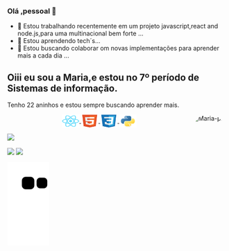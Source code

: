 ### Olá ,pessoal 👋



- 🔭 Estou trabalhando recentemente em um projeto javascript,react and node.js,para uma multinacional bem forte ...
- 🌱 Estou aprendendo tech´s...
- 👯 Estou buscando colaborar om novas implementações para aprender mais a cada dia ...

## Oiii eu sou a Maria,e estou no 7º período de Sistemas de informação.
Tenho 22 aninhos e estou sempre buscando aprender mais.
<div align="center">
  <a href="https://github.com/mariaclaramoreiras">
 


  <img align="center" alt="Maria-React" height="30" width="40" src="https://raw.githubusercontent.com/devicons/devicon/master/icons/react/react-original.svg">
  <img align="center" alt="Maria-HTML" height="30" width="40" src="https://raw.githubusercontent.com/devicons/devicon/master/icons/html5/html5-original.svg">
  <img align="center" alt="Maria-CSS" height="30" width="40" src="https://raw.githubusercontent.com/devicons/devicon/master/icons/css3/css3-original.svg">
  <img align="center" alt="Maria-Python" height="30" width="40" src="https://raw.githubusercontent.com/devicons/devicon/master/icons/python/python-original.svg">
   <img align="right" alt="Maria-pic" height="150" style="border-radius:50px;" src="https://pbs.twimg.com/media/EVhmVI1XsAIhuo3?format=jpg&name=small"">
</div>
  
 
<div> 
 
  <a href="https://instagram.com/mariaclmoreiras" target="_blank"><img src="https://img.shields.io/badge/-Instagram-%23E4405F?style=for-the-badge&logo=instagram&logoColor=white" target="_blank"></a>
 
  <a href = "mailto:mariaclara.smoreiras@gmail.com"><img src="https://img.shields.io/badge/-Gmail-%23333?style=for-the-badge&logo=gmail&logoColor=white" target="_blank"></a>
  <a href="https://www.linkedin.com/in/mariaclaramoreiras1111/" target="_blank"><img src="https://img.shields.io/badge/-LinkedIn-%230077B5?style=for-the-badge&logo=linkedin&logoColor=white" target="_blank"></a> 
 
  ![Snake animation](https://github.com/rafaballerini/rafaballerini/blob/output/github-contribution-grid-snake.svg)
 
</div>

